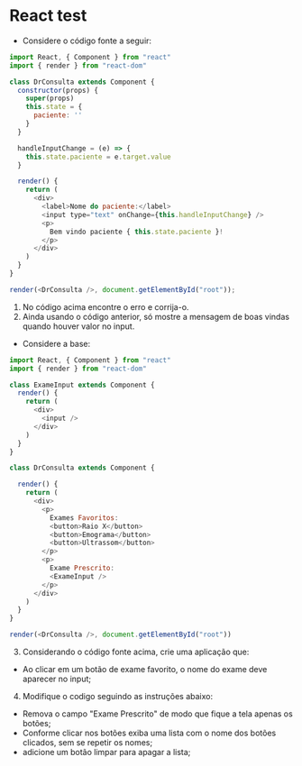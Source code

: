 
# React test

* Considere o código fonte a seguir:
```javascript
import React, { Component } from "react"
import { render } from "react-dom"

class DrConsulta extends Component {
  constructor(props) {
    super(props)
    this.state = {
      paciente: ''
    }
  }

  handleInputChange = (e) => {
    this.state.paciente = e.target.value
  }

  render() {
    return (
      <div>
        <label>Nome do paciente:</label>
        <input type="text" onChange={this.handleInputChange} />
        <p>
          Bem vindo paciente { this.state.paciente }!
        </p>
      </div>
    )
  }
}

render(<DrConsulta />, document.getElementById("root"));

```

1. No código acima encontre o erro e corrija-o.
2. Ainda usando o código anterior, só mostre a mensagem de boas vindas quando houver valor no input.

* Considere a base:
```javascript
import React, { Component } from "react"
import { render } from "react-dom"

class ExameInput extends Component {
  render() {
    return (
      <div>
        <input />
      </div>
    )
  }
}

class DrConsulta extends Component {

  render() {
    return (
      <div>
        <p>
          Exames Favoritos:
          <button>Raio X</button>
          <button>Emograma</button>
          <button>Ultrassom</button>
        </p>
        <p>
          Exame Prescrito:
          <ExameInput />
        </p>
      </div>
    )
  }
}

render(<DrConsulta />, document.getElementById("root"))
```

3. Considerando o código fonte acima, crie uma aplicação que:
  - Ao clicar em um botão de exame favorito, o nome do exame deve aparecer no input;
  
  
4. Modifique o codigo seguindo as instruções abaixo:
  - Remova o campo "Exame Prescrito" de modo que fique a tela apenas os botões;
  - Conforme clicar nos botões exiba uma lista com o nome dos botões clicados, sem se repetir os nomes;
  - adicione um botão limpar para apagar a lista;
